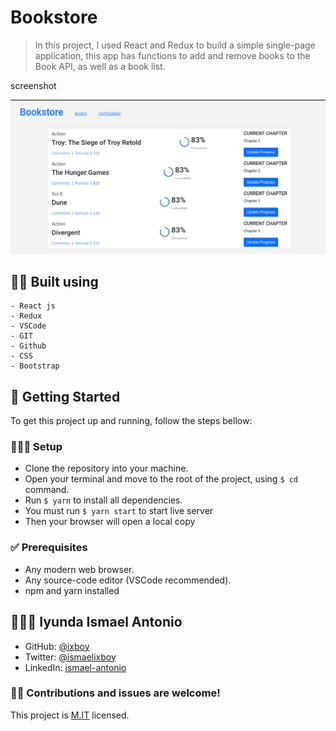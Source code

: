# Bookstore

> In this project, I used React and Redux to build a simple single-page application, this app has functions to add and remove books to the Book API, as well as a book list.

screenshot

![](./src/images/Screenshot.png)

## 👷🏻 Built using
    - React js
    - Redux
    - VSCode
    - GIT
    - Github
    - CSS
    - Bootstrap
  
<!-- ## 🌐 Live Preview

> [Bookstore]() -->

## 🚩 Getting Started
To get this project up and running, follow the steps bellow:

### 👨🏻‍🔧 Setup

- Clone the repository into your machine.
- Open your terminal and move to the root of the project, using ```$ cd``` command.
- Run ```$ yarn``` to install all dependencies.
- You must run ```$ yarn start``` to start live server
- Then your browser will open a local copy 


### ✅ Prerequisites
- Any modern web browser.
- Any source-code editor (VSCode recommended).
- npm and yarn installed



## 👨🏻‍💻 Iyunda Ismael Antonio

- GitHub: [@ixboy](https://github.com/ixboy)
- Twitter: [@ismaelixboy](https://twitter.com/ismaelixboy)
- LinkedIn: [ismael-antonio](https://www.linkedin.com/in/ismaelantonio/)


### 🤝🏻 Contributions and issues are welcome!

This project is [M.IT](./MIT.md) licensed.
